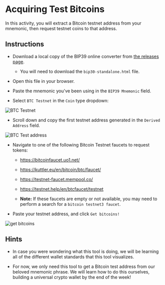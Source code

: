 # Acquiring Test Bitcoins

In this activity, you will extract a Bitcoin testnet address from your mnemonic, then request testnet coins to that address.

## Instructions

* Download a local copy of the BIP39 online converter from [the releases page](https://github.com/iancoleman/bip39/releases).

  * You will need to download the `bip30-standalone.html` file.

* Open this file in your browser.

* Paste the mnemonic you've been using in the `BIP39 Mnemonic` field.

* Select `BTC Testnet` in the `Coin` type dropdown:

![BTC Testnet](Images/bip39-btc-testnet.png)

* Scroll down and copy the first testnet address generated in the `Derived Address` field.

![BTC Test address](Images/bip39-derived.png)

* Navigate to one of the following Bitcoin Testnet faucets to request tokens:

  * https://bitcoinfaucet.uo1.net/

  * https://kuttler.eu/en/bitcoin/btc/faucet/

  * https://testnet-faucet.mempool.co/

  * https://testnet.help/en/btcfaucet/testnet

  * **Note:** If these faucets are empty or not available, you may need to perform a search for a `bitcoin testnet3 faucet`.

* Paste your testnet address, and click `Get bitcoins!`

![get bitcoins](Images/get-bitcoins.png)

## Hints

* In case you were wondering what this tool is doing, we will be learning all of the different wallet standards that this tool visualizes.

* For now, we only need this tool to get a Bitcoin test address from our beloved mnemonic phrase.
  We will learn how to do this ourselves, building a universal crypto wallet by the end of the week!
